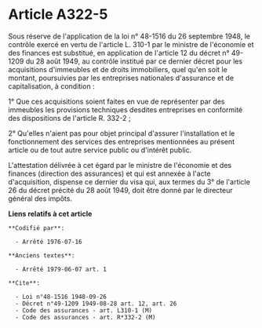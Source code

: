 # Article A322-5

Sous réserve de l'application de la loi n° 48-1516 du 26 septembre 1948, le contrôle exercé en vertu de l'article L. 310-1
par le ministre de l'économie et des finances est substitué, en application de l'article 12 du décret n° 49-1209 du 28 août
1949, au contrôle institué par ce dernier décret pour les acquisitions d'immeubles et de droits immobiliers, quel qu'en soit
le montant, poursuivies par les entreprises nationales d'assurance et de capitalisation, à condition :

1° Que ces acquisitions soient faites en vue de représenter par des immeubles les provisions techniques desdites entreprises
en conformité des dispositions de l'article R. 332-2 ;

2° Qu'elles n'aient pas pour objet principal d'assurer l'installation et le fonctionnement des services des entreprises
mentionnées au présent article ou de tout autre service public ou d'intérêt public.

L'attestation délivrée à cet égard par le ministre de l'économie et des finances (direction des assurances) et qui est
annexée à l'acte d'acquisition, dispense ce dernier du visa qui, aux termes du 3° de l'article 26 du décret précité du 28
août 1949, doit être donné par le directeur général des impôts.

**Liens relatifs à cet article**

	**Codifié par**:

	  - Arrêté 1976-07-16

	**Anciens textes**:

	  - Arrêté 1979-06-07 art. 1

	**Cite**:

	  - Loi n°48-1516 1948-09-26
	  - Décret n°49-1209 1949-08-28 art. 12, art. 26
	  - Code des assurances - art. L310-1 (M)
	  - Code des assurances - art. R*332-2 (M)
